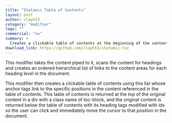 ```yaml
---
title: "Statamic Table of Contents"
layout: post
author: clayh53
category: "modifier"
tags: ""
commercial: "no"
summary: >
  Creates a clickable table of contents at the beginning of the content area inside a Statamic template using headings tags.
download_link: https://github.com/clayh53/statamic-toc
---
```

This modifier takes the content piped to it, scans the content for headings and creates an ordered hierarchical list of links to the content areas for each heading level in the document.

This modifier then creates a clickable table of contents using this list whose anchor tags link to the specific positions in the content referenced in the table of contents. This table of contents is returned at the top of the original content in a div with a class name of toc-block, and the original content is returned below the table of contents with its heading tags modified with ids so the user can click and immediately move the cursor to that position in the document.

